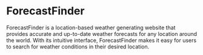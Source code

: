 # ForecastFinder
ForecastFinder is a location-based weather generating website that provides accurate and up-to-date weather forecasts for any location around the world. With its intuitive interface, ForecastFinder makes it easy for users to search for weather conditions in their desired location.
